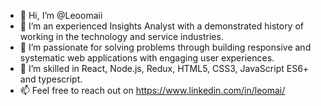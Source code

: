 - 👋 Hi, I’m @Leoomaii
- 👀 I’m an experienced Insights Analyst with a demonstrated history of working in the technology and service industries.
- 🌱 I’m passionate for solving problems through building responsive and systematic web applications with engaging user experiences.
- 💞️ I’m skilled in React, Node.js, Redux, HTML5, CSS3, JavaScript ES6+ and typescript.
- 📫 Feel free to reach out on https://www.linkedin.com/in/leomai/

<!---
Leoomaii/Leoomaii is a ✨ special ✨ repository because its `README.md` (this file) appears on your GitHub profile.
You can click the Preview link to take a look at your changes.
--->
